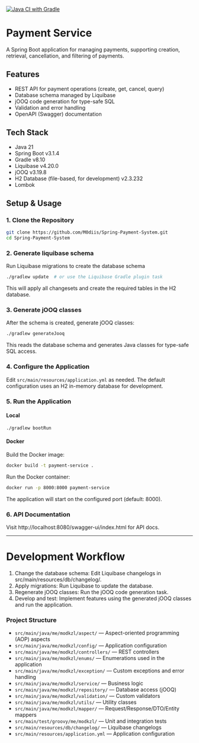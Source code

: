 [![Java CI with Gradle](https://github.com/M0diis/Spring-Payment-System/actions/workflows/gradle.yml/badge.svg)](https://github.com/M0diis/Spring-Payment-System/actions/workflows/gradle.yml)

# Payment Service

A Spring Boot application for managing payments, supporting creation, retrieval, cancellation, and filtering of
payments.

## Features

- REST API for payment operations (create, get, cancel, query)
- Database schema managed by Liquibase
- jOOQ code generation for type-safe SQL
- Validation and error handling
- OpenAPI (Swagger) documentation

## Tech Stack

- Java 21
- Spring Boot v3.1.4
- Gradle v8.10
- Liquibase v4.20.0
- jOOQ v3.19.8
- H2 Database (file-based, for development) v2.3.232
- Lombok

## Setup & Usage

### 1. Clone the Repository

```sh
git clone https://github.com/M0diis/Spring-Payment-System.git
cd Spring-Payment-System
```

### 2. Generate liquibase schema

Run Liquibase migrations to create the database schema

```sh
./gradlew update  # or use the Liquibase Gradle plugin task
```

This will apply all changesets and create the required tables in the H2 database.

### 3. Generate jOOQ classes

After the schema is created, generate jOOQ classes:

```sh
./gradlew generateJooq
```

This reads the database schema and generates Java classes for type-safe SQL access.

### 4. Configure the Application

Edit `src/main/resources/application.yml` as needed.
The default configuration uses an H2 in-memory database for development.

### 5. Run the Application

#### Local

```sh
./gradlew bootRun
```

#### Docker

Build the Docker image:

```sh
docker build -t payment-service .
```

Run the Docker container:

```sh
docker run -p 8000:8000 payment-service
```

The application will start on the configured port (default: 8000).

### 6. API Documentation

Visit http://localhost:8080/swagger-ui/index.html for API docs.

---

# Development Workflow

1. Change the database schema: Edit Liquibase changelogs in src/main/resources/db/changelog/.
2. Apply migrations: Run Liquibase to update the database.
3. Regenerate jOOQ classes: Run the jOOQ code generation task.
4. Develop and test: Implement features using the generated jOOQ classes and run the application.

### Project Structure

- `src/main/java/me/modkzl/aspect/` — Aspect-oriented programming (AOP) aspects
- `src/main/java/me/modkzl/config/` — Application configuration
- `src/main/java/me/modkzl/controllers/` — REST controllers
- `src/main/java/me/modkzl/enums/` — Enumerations used in the application
- `src/main/java/me/modkzl/exception/` — Custom exceptions and error handling
- `src/main/java/me/modkzl/service/` — Business logic
- `src/main/java/me/modkzl/repository/` — Database access (jOOQ)
- `src/main/java/me/modkzl/validation/` — Custom validators
- `src/main/java/me/modkzl/utils/` — Utility classes
- `src/main/java/me/modkzl/mapper/` — Request/Response/DTO/Entity mappers
- `src/main/test/groovy/me/modkzl/` — Unit and integration tests
- `src/main/resources/db/changelog/` — Liquibase changelogs
- `src/main/resources/application.yml` — Application configuration
